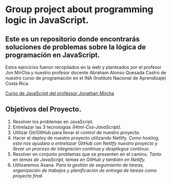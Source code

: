 # Group project about programming logic in JavaScript.

## Este es un repositorio donde encontrarás soluciones de problemas sobre la lógica de programación en JavaScript.

Estos ejercicios fueron recopilados en la web y planteados por el profesor Jon MirCha y nuestro profesor docente Abraham Alonso Quesada Castro de nuestro curso de programación en el INA (Instituto Nacional de Aprendizaje) Costa Rica.

[Curso de JavaScript del professor Jonathan Mircha](https://www.youtube.com/watch?v=2SetvwBV-SU&list=PLvq-jIkSeTUZ6QgYYO3MwG9EMqC-KoLXA)

## Objetivos del Proyecto.
1. Resolver los problemas en JavaScript.
2. Entrelazar las 3 tecnologías *(Html-Css-JavaScript).*
3. Utilizar Git/GitHub para llevar el control de nuestro proyecto. 
4. Hacer el deploy de nuestro proyecto utilizando Netlify. *Como hosting, esto nos ayudara a entrelazar GitHub con Netlify nuestro proyecto y llevar un proceso de integración continua y despliegue continuo.*
5. Resolver en conjunto problemas que se presenten en el camino. *Tanto en temas de JavaScript, temas en GitHub y también en Netlify.*
6. Utilizaremos Asana. *Para la gestión de seguimiento de tareas, organización de trabajos y planificación de entrega de tareas como proyecto final.*
